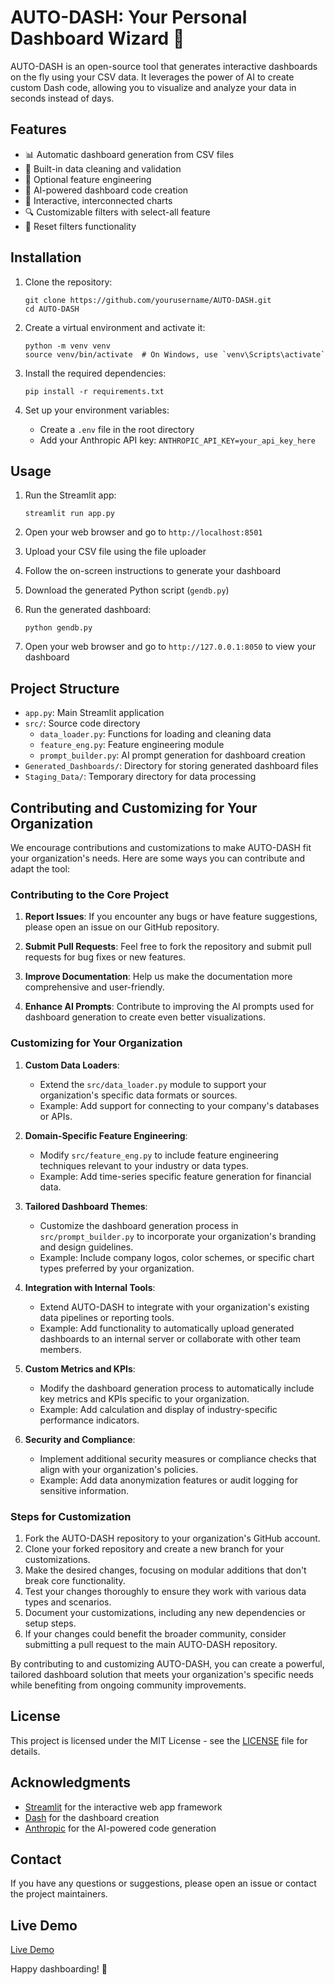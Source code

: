 # AUTO-DASH: Your Personal Dashboard Wizard 🚀

AUTO-DASH is an open-source tool that generates interactive dashboards on the fly using your CSV data. It leverages the power of AI to create custom Dash code, allowing you to visualize and analyze your data in seconds instead of days.

## Features

- 📊 Automatic dashboard generation from CSV files
- 🧹 Built-in data cleaning and validation
- 🔮 Optional feature engineering
- 🎨 AI-powered dashboard code creation
- 🔄 Interactive, interconnected charts
- 🔍 Customizable filters with select-all feature
- 🔄 Reset filters functionality

## Installation

1. Clone the repository:
   ```
   git clone https://github.com/yourusername/AUTO-DASH.git
   cd AUTO-DASH
   ```

2. Create a virtual environment and activate it:
   ```
   python -m venv venv
   source venv/bin/activate  # On Windows, use `venv\Scripts\activate`
   ```

3. Install the required dependencies:
   ```
   pip install -r requirements.txt
   ```

4. Set up your environment variables:
   - Create a `.env` file in the root directory
   - Add your Anthropic API key: `ANTHROPIC_API_KEY=your_api_key_here`

## Usage

1. Run the Streamlit app:
   ```
   streamlit run app.py
   ```

2. Open your web browser and go to `http://localhost:8501`

3. Upload your CSV file using the file uploader

4. Follow the on-screen instructions to generate your dashboard

5. Download the generated Python script (`gendb.py`)

6. Run the generated dashboard:
   ```
   python gendb.py
   ```

7. Open your web browser and go to `http://127.0.0.1:8050` to view your dashboard

## Project Structure

- `app.py`: Main Streamlit application
- `src/`: Source code directory
  - `data_loader.py`: Functions for loading and cleaning data
  - `feature_eng.py`: Feature engineering module
  - `prompt_builder.py`: AI prompt generation for dashboard creation
- `Generated_Dashboards/`: Directory for storing generated dashboard files
- `Staging_Data/`: Temporary directory for data processing

## Contributing and Customizing for Your Organization

We encourage contributions and customizations to make AUTO-DASH fit your organization's needs. Here are some ways you can contribute and adapt the tool:

### Contributing to the Core Project

1. **Report Issues**: If you encounter any bugs or have feature suggestions, please open an issue on our GitHub repository.

2. **Submit Pull Requests**: Feel free to fork the repository and submit pull requests for bug fixes or new features.

3. **Improve Documentation**: Help us make the documentation more comprehensive and user-friendly.

4. **Enhance AI Prompts**: Contribute to improving the AI prompts used for dashboard generation to create even better visualizations.

### Customizing for Your Organization

1. **Custom Data Loaders**: 
   - Extend the `src/data_loader.py` module to support your organization's specific data formats or sources.
   - Example: Add support for connecting to your company's databases or APIs.

2. **Domain-Specific Feature Engineering**:
   - Modify `src/feature_eng.py` to include feature engineering techniques relevant to your industry or data types.
   - Example: Add time-series specific feature generation for financial data.

3. **Tailored Dashboard Themes**:
   - Customize the dashboard generation process in `src/prompt_builder.py` to incorporate your organization's branding and design guidelines.
   - Example: Include company logos, color schemes, or specific chart types preferred by your organization.

4. **Integration with Internal Tools**:
   - Extend AUTO-DASH to integrate with your organization's existing data pipelines or reporting tools.
   - Example: Add functionality to automatically upload generated dashboards to an internal server or collaborate with other team members.

5. **Custom Metrics and KPIs**:
   - Modify the dashboard generation process to automatically include key metrics and KPIs specific to your organization.
   - Example: Add calculation and display of industry-specific performance indicators.

6. **Security and Compliance**:
   - Implement additional security measures or compliance checks that align with your organization's policies.
   - Example: Add data anonymization features or audit logging for sensitive information.

### Steps for Customization

1. Fork the AUTO-DASH repository to your organization's GitHub account.
2. Clone your forked repository and create a new branch for your customizations.
3. Make the desired changes, focusing on modular additions that don't break core functionality.
4. Test your changes thoroughly to ensure they work with various data types and scenarios.
5. Document your customizations, including any new dependencies or setup steps.
6. If your changes could benefit the broader community, consider submitting a pull request to the main AUTO-DASH repository.

By contributing to and customizing AUTO-DASH, you can create a powerful, tailored dashboard solution that meets your organization's specific needs while benefiting from ongoing community improvements.

## License

This project is licensed under the MIT License - see the [LICENSE](LICENSE) file for details.

## Acknowledgments

- [Streamlit](https://streamlit.io/) for the interactive web app framework
- [Dash](https://dash.plotly.com/) for the dashboard creation
- [Anthropic](https://www.anthropic.com/) for the AI-powered code generation

## Contact

If you have any questions or suggestions, please open an issue or contact the project maintainers.


## Live Demo
[Live Demo](https://www.linkedin.com/feed/update/urn:li:activity:7232349693526089728/)


Happy dashboarding! 🎉